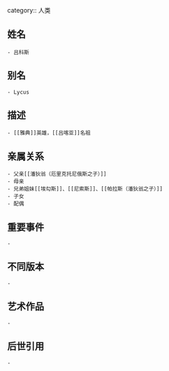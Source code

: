 category:: 人类
## 姓名
	- 吕科斯
## 别名
	- Lycus
## 描述
	- [[雅典]]英雄，[[吕喀亚]]名祖
## 亲属关系
	- 父亲[[潘狄翁（厄里克托尼俄斯之子）]]
	- 母亲
	- 兄弟姐妹[[埃勾斯]]、[[尼索斯]]、[[帕拉斯（潘狄翁之子）]]
	- 子女
	- 配偶
## 重要事件
	-
## 不同版本
	-
## 艺术作品
	-
## 后世引用
	-
